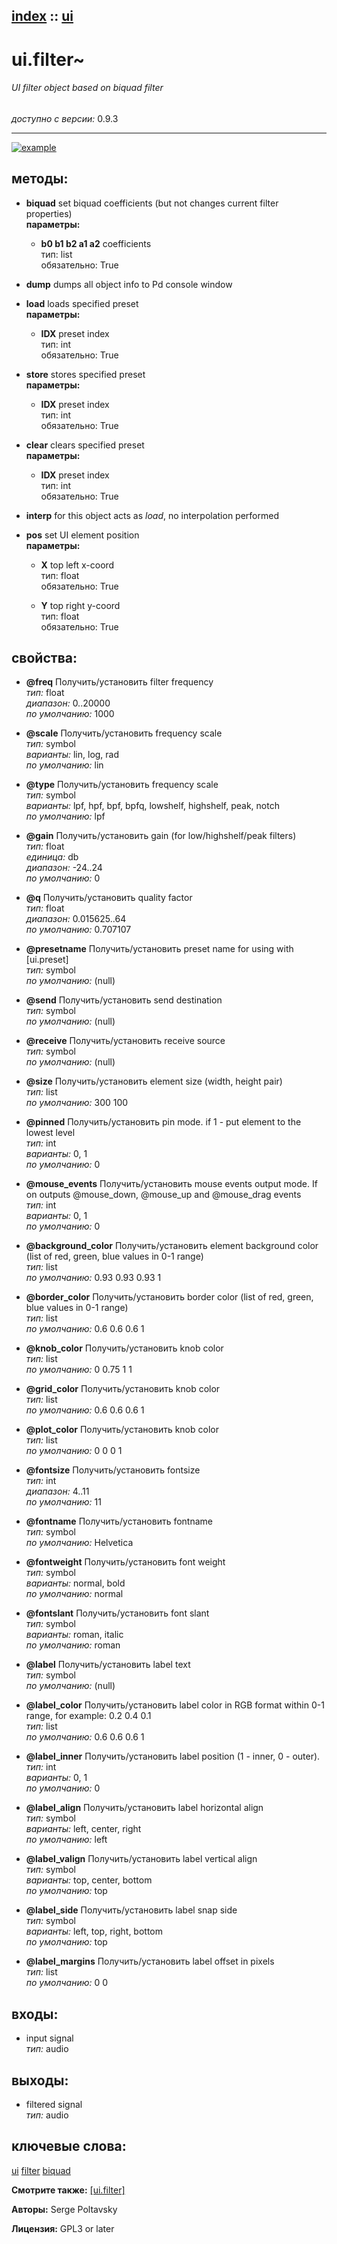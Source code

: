[index](index.html) :: [ui](category_ui.html)
---

# ui.filter~

###### UI filter object based on biquad filter

*доступно с версии:* 0.9.3

---




[![example](../examples/img/ui.filter~.jpg)](../examples/pd/ui.filter~.pd)





## методы:

* **biquad**
set biquad coefficients (but not changes current filter properties)<br>
  __параметры:__
  - **b0 b1 b2 a1 a2** coefficients<br>
    тип: list <br>
    обязательно: True <br>

* **dump**
dumps all object info to Pd console window<br>

* **load**
loads specified preset<br>
  __параметры:__
  - **IDX** preset index<br>
    тип: int <br>
    обязательно: True <br>

* **store**
stores specified preset<br>
  __параметры:__
  - **IDX** preset index<br>
    тип: int <br>
    обязательно: True <br>

* **clear**
clears specified preset<br>
  __параметры:__
  - **IDX** preset index<br>
    тип: int <br>
    обязательно: True <br>

* **interp**
for this object acts as *load*, no interpolation performed<br>

* **pos**
set UI element position<br>
  __параметры:__
  - **X** top left x-coord<br>
    тип: float <br>
    обязательно: True <br>

  - **Y** top right y-coord<br>
    тип: float <br>
    обязательно: True <br>




## свойства:

* **@freq** 
Получить/установить filter frequency<br>
_тип:_ float<br>
_диапазон:_ 0..20000<br>
_по умолчанию:_ 1000<br>

* **@scale** 
Получить/установить frequency scale<br>
_тип:_ symbol<br>
_варианты:_ lin, log, rad<br>
_по умолчанию:_ lin<br>

* **@type** 
Получить/установить frequency scale<br>
_тип:_ symbol<br>
_варианты:_ lpf, hpf, bpf, bpfq, lowshelf, highshelf, peak, notch<br>
_по умолчанию:_ lpf<br>

* **@gain** 
Получить/установить gain (for low/highshelf/peak filters)<br>
_тип:_ float<br>
_единица:_ db<br>
_диапазон:_ -24..24<br>
_по умолчанию:_ 0<br>

* **@q** 
Получить/установить quality factor<br>
_тип:_ float<br>
_диапазон:_ 0.015625..64<br>
_по умолчанию:_ 0.707107<br>

* **@presetname** 
Получить/установить preset name for using with [ui.preset]<br>
_тип:_ symbol<br>
_по умолчанию:_ (null)<br>

* **@send** 
Получить/установить send destination<br>
_тип:_ symbol<br>
_по умолчанию:_ (null)<br>

* **@receive** 
Получить/установить receive source<br>
_тип:_ symbol<br>
_по умолчанию:_ (null)<br>

* **@size** 
Получить/установить element size (width, height pair)<br>
_тип:_ list<br>
_по умолчанию:_ 300 100<br>

* **@pinned** 
Получить/установить pin mode. if 1 - put element to the lowest level<br>
_тип:_ int<br>
_варианты:_ 0, 1<br>
_по умолчанию:_ 0<br>

* **@mouse_events** 
Получить/установить mouse events output mode. If on outputs @mouse_down, @mouse_up and @mouse_drag
events<br>
_тип:_ int<br>
_варианты:_ 0, 1<br>
_по умолчанию:_ 0<br>

* **@background_color** 
Получить/установить element background color (list of red, green, blue values in 0-1 range)<br>
_тип:_ list<br>
_по умолчанию:_ 0.93 0.93 0.93 1<br>

* **@border_color** 
Получить/установить border color (list of red, green, blue values in 0-1 range)<br>
_тип:_ list<br>
_по умолчанию:_ 0.6 0.6 0.6 1<br>

* **@knob_color** 
Получить/установить knob color<br>
_тип:_ list<br>
_по умолчанию:_ 0 0.75 1 1<br>

* **@grid_color** 
Получить/установить knob color<br>
_тип:_ list<br>
_по умолчанию:_ 0.6 0.6 0.6 1<br>

* **@plot_color** 
Получить/установить knob color<br>
_тип:_ list<br>
_по умолчанию:_ 0 0 0 1<br>

* **@fontsize** 
Получить/установить fontsize<br>
_тип:_ int<br>
_диапазон:_ 4..11<br>
_по умолчанию:_ 11<br>

* **@fontname** 
Получить/установить fontname<br>
_тип:_ symbol<br>
_по умолчанию:_ Helvetica<br>

* **@fontweight** 
Получить/установить font weight<br>
_тип:_ symbol<br>
_варианты:_ normal, bold<br>
_по умолчанию:_ normal<br>

* **@fontslant** 
Получить/установить font slant<br>
_тип:_ symbol<br>
_варианты:_ roman, italic<br>
_по умолчанию:_ roman<br>

* **@label** 
Получить/установить label text<br>
_тип:_ symbol<br>
_по умолчанию:_ (null)<br>

* **@label_color** 
Получить/установить label color in RGB format within 0-1 range, for example: 0.2 0.4 0.1<br>
_тип:_ list<br>
_по умолчанию:_ 0.6 0.6 0.6 1<br>

* **@label_inner** 
Получить/установить label position (1 - inner, 0 - outer).<br>
_тип:_ int<br>
_варианты:_ 0, 1<br>
_по умолчанию:_ 0<br>

* **@label_align** 
Получить/установить label horizontal align<br>
_тип:_ symbol<br>
_варианты:_ left, center, right<br>
_по умолчанию:_ left<br>

* **@label_valign** 
Получить/установить label vertical align<br>
_тип:_ symbol<br>
_варианты:_ top, center, bottom<br>
_по умолчанию:_ top<br>

* **@label_side** 
Получить/установить label snap side<br>
_тип:_ symbol<br>
_варианты:_ left, top, right, bottom<br>
_по умолчанию:_ top<br>

* **@label_margins** 
Получить/установить label offset in pixels<br>
_тип:_ list<br>
_по умолчанию:_ 0 0<br>



## входы:

* input signal<br>
_тип:_ audio



## выходы:

* filtered signal<br>
_тип:_ audio



## ключевые слова:

[ui](keywords/ui.html)
[filter](keywords/filter.html)
[biquad](keywords/biquad.html)



**Смотрите также:**
[\[ui.filter\]](ui.filter.html)




**Авторы:** Serge Poltavsky




**Лицензия:** GPL3 or later





